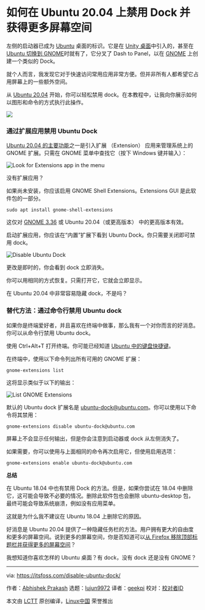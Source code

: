 [#]: collector: (lujun9972)
[#]: translator: (geekpi)
[#]: reviewer: ( )
[#]: publisher: ( )
[#]: url: ( )
[#]: subject: (How to Disable Dock on Ubuntu 20.04 and Gain More Screen Space)
[#]: via: (https://itsfoss.com/disable-ubuntu-dock/)
[#]: author: (Abhishek Prakash https://itsfoss.com/author/abhishek/)

如何在 Ubuntu 20.04 上禁用 Dock 并获得更多屏幕空间
======

左侧的启动器已成为 [Ubuntu][1] 桌面的标识。它是在 [Unity 桌面][2]中引入的，甚至在 [Ubuntu 切换到 GNOME][3]时就有了，它分叉了 Dash to Panel，以在 [GNOME][4] 上创建一个类似的 Dock。

就个人而言，我发现它对于快速访问常用应用非常方便。但并非所有人都希望它占用屏幕上的一些额外空间。

从 [Ubuntu 20.04][5] 开始，你可以轻松禁用 dock。在本教程中，让我向你展示如何以图形和命令的方式执行此操作。

![][6]

### 通过扩展应用禁用 Ubuntu Dock

[Ubuntu 20.04 的主要功能][7]之一是引入扩展 （Extension） 应用来管理系统上的 GNOME 扩展。只需在 GNOME 菜单中查找它（按下 Windows 键并输入）：

![Look for Extensions app in the menu][8]

没有扩展应用？

如果尚未安装，你应该启用 GNOME Shell Extensions。Extensions GUI 是此软件包的一部分。

```
sudo apt install gnome-shell-extensions
```

这仅对 [GNOME 3.36][9] 或 Ubuntu 20.04（或更高版本） 中的更高版本有效。

启动扩展应用，你应该在“内置”扩展下看到 Ubuntu Dock。你只需要关闭即可禁用 dock。

![Disable Ubuntu Dock][10]

更改是即时的，你会看到 dock 立即消失。

你可以用相同的方式恢复。只需打开它，它就会立即显示。

在 Ubuntu 20.04 中非常容易隐藏 dock，不是吗？

### 替代方法：通过命令行禁用 Ubuntu dock

如果你是终端爱好者，并且喜欢在终端中做事，那么我有一个对你而言的好消息。你可以从命令行禁用 Ubuntu dock。

使用 Ctrl+Alt+T 打开终端。你可能已经知道 [Ubuntu 中的键盘快捷键][11]。

在终端中，使用以下命令列出所有可用的 GNOME 扩展：

```
gnome-extensions list
```

这将显示类似于以下的输出：

![List GNOME Extensions][12]

默认的 Ubuntu dock 扩展名是 [ubuntu-dock@ubuntu.com][13]。你可以使用以下命令将其禁用：

```
gnome-extensions disable ubuntu-dock@ubuntu.com
```

屏幕上不会显示任何输出，但是你会注意到启动器或 dock 从左侧消失了。

如果需要，你可以使用与上面相同的命令再次启用它，但使用启用选项：

```
gnome-extensions enable ubuntu-dock@ubuntu.com
```

**总结**

在 Ubuntu 18.04 中也有禁用 Dock 的方法。但是，如果你尝试在 18.04 中删除它，这可能会导致不必要的情况。删除此软件包也会删除 ubuntu-desktop 包，最终可能会导致系统崩溃，例如没有应用菜单。

这就是为什么我不建议在 Ubuntu 18.04 上删除它的原因。

好消息是 Ubuntu 20.04 提供了一种隐藏任务栏的方法。用户拥有更大的自由度和更多的屏幕空间。说到更多的屏幕空间，你是否知道可以[从 Firefox 移除顶部标题栏并获得更多的屏幕空间][14]？

我想知道你喜欢怎样的 Ubuntu 桌面？有 dock，没有 dock 还是没有 GNOME？

--------------------------------------------------------------------------------

via: https://itsfoss.com/disable-ubuntu-dock/

作者：[Abhishek Prakash][a]
选题：[lujun9972][b]
译者：[geekpi](https://github.com/geekpi)
校对：[校对者ID](https://github.com/校对者ID)

本文由 [LCTT](https://github.com/LCTT/TranslateProject) 原创编译，[Linux中国](https://linux.cn/) 荣誉推出

[a]: https://itsfoss.com/author/abhishek/
[b]: https://github.com/lujun9972
[1]: https://ubuntu.com/
[2]: https://itsfoss.com/keeping-ubuntu-unity-alive/
[3]: https://itsfoss.com/ubuntu-unity-shutdown/
[4]: https://www.gnome.org/
[5]: https://itsfoss.com/download-ubuntu-20-04/
[6]: https://i1.wp.com/itsfoss.com/wp-content/uploads/2020/06/disable-dock-in-ubuntu.png?ssl=1
[7]: https://itsfoss.com/ubuntu-20-04-release-features/
[8]: https://i0.wp.com/itsfoss.com/wp-content/uploads/2020/06/GNOME-extensions-app-ubuntu.jpg?ssl=1
[9]: https://itsfoss.com/gnome-3-36-release/
[10]: https://i2.wp.com/itsfoss.com/wp-content/uploads/2020/06/disable-ubuntu-dock.png?ssl=1
[11]: https://itsfoss.com/ubuntu-shortcuts/
[12]: https://i1.wp.com/itsfoss.com/wp-content/uploads/2020/06/list-gnome-extensions.png?ssl=1
[13]: https://itsfoss.com/cdn-cgi/l/email-protection
[14]: https://itsfoss.com/remove-title-bar-firefox/
